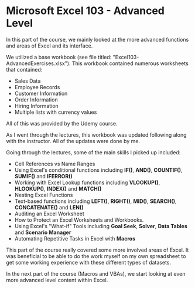 # Microsoft Excel 103 - Advanced Level

In this part of the course, we mainly looked at the more advanced functions and areas of Excel and its interface.

We utilized a base workbook (see file titled: "Excel103-AdvancedExercises.xlsx"). This workbook contained numerous worksheets that contained:
  - Sales Data
  - Employee Records
  - Customer Information
  - Order Information
  - Hiring Information
  - Multiple lists with currency values

All of this was provided by the Udemy course.

As I went through the lectures, this workbook was updated following along with the instructor. All of the updates were done by me.

Going through the lectures, some of the main skills I picked up included:
  - Cell References vs Name Ranges
  - Using Excel's conditional functions including **IF()**, **AND()**, **COUNTIF()**, **SUMIF()** and **IFERROR()**
  - Working with Excel Lookup functions including **VLOOKUP()**, **HLOOKUP()**, **INDEX()** and **MATCH()**
  - Nesting Excel Functions
  - Text-based functions including **LEFT()**, **RIGHT()**, **MID()**, **SEARCH()**, **CONCATENATE()** and **LEN()**
  - Auditing an Excel Worksheet
  - How to Protect an Excel Worksheets and Workbooks.
  - Using Excel's "What-if" Tools including **Goal Seek**, **Solver**, **Data Tables** and **Scenario Manager**
  - Automating Repetitive Tasks in Excel with **Macros**
  
This part of the course really covered some more involved areas of Excel. It was beneficial to be able to do the work myself on my own spreadsheet to get some working experience with these different types of datasets.

In the next part of the course (Macros and VBAs), we start looking at even more advanced level content within Excel.
